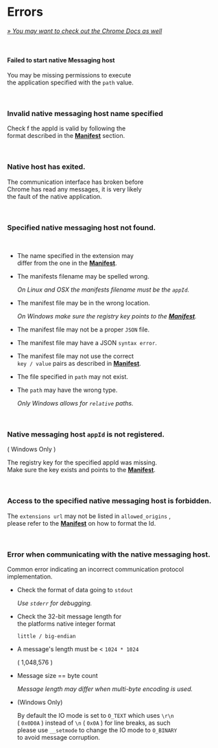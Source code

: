 
# Errors

*[» You may want to check out the Chrome Docs as well][Chrome Docs]*

<br>

#### Failed to start native Messaging host

You may be missing permissions to execute <br>
the application specified with the `path` value.

<br>

### Invalid native messaging host name specified

Check f the appId is valid by following the <br>
format described in the **[Manifest]** section.

<br>

### Native host has exited.

The communication interface has broken before <br>
Chrome has read any messages, it is very likely <br>
the fault of the native application.

<br>

### Specified native messaging host not found.

<br>

-   The name specified in the extension may <br>
    differ from the one in the **[Manifest]**.

-   The manifests filename may be spelled wrong.

    *On Linux and OSX the manifests filename must be the `appId`.*

-   The manifest file may be in the wrong location.

    *On Windows make sure the registry key points to the **[Manifest]**.*

-   The manifest file may not be a proper `JSON` file.

-   The manifest file may have a JSON `syntax error`.

-   The manifest file may not use the correct <br>
    `key / value` pairs as described in **[Manifest]**.

-   The file specified in `path` may not exist.

-   The `path` may have the wrong type.

    *Only Windows allows for `relative` paths.*

<br>

### Native messaging host `appId` is not registered.

( Windows Only )

The registry key for the specified appId was missing. <br>
Make sure the key exists and points to the **[Manifest]**.

<br>

### Access to the specified native messaging host is forbidden.

The `extensions url` may not be listed in `allowed_origins` ,<br>
please refer to the **[Manifest]** on how to format the Id.

<br>

### Error when communicating with the native messaging host.

Common error indicating an incorrect communication protocol implementation.


-   Check the format of data going to `stdout`

    *Use `stderr` for debugging.*

-   Check the 32-bit message length for <br>
    the platforms native integer format 

    `little / big-endian`

-   A message's length must be < `1024 * 1024`

    ( 1,048,576 )

-   Message size == byte count 

    *Message length may differ when multi-byte encoding is used.*

-   (Windows Only)
    
    By default the IO mode is set to `O_TEXT` which uses `\r\n` <br>
    ( `0x0D0A` ) instead of `\n` ( `0x0A` ) for line breaks, as such <br>
    please use `__setmode` to change the IO mode to `O_BINARY` <br>
    to avoid message corruption.

<br>


<!----------------------------------------------------------------------------->

[Chrome Docs]: https://developer.chrome.com/docs/apps/nativeMessaging/

[Manifest]: Host%20Manifest.md
